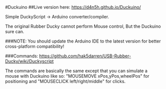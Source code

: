 #Duckuino
##Live version here: https://d4n5h.github.io/Duckuino/

Simple DuckyScript -> Arduino converter/compiler.

The original Rubber Ducky cannot perform Mouse control, But the Duckuino sure can.

###NOTE: You should update the Arduino IDE to the latest version for better cross-platform compatibility!

###Commands:
https://github.com/hak5darren/USB-Rubber-Ducky/wiki/Duckyscript

The commands are basically the same except that you can simulate a mouse with Duckuino like so:
"MOUSEMOVE xPos,yPos,wheelPos" for positioning and "MOUSECLICK left/right/middle" for clicks.
